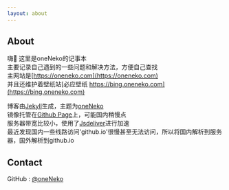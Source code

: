 ```yaml
---
layout: about
---
```

## About  
嗨👋 这里是oneNeko的记事本    
主要记录自己遇到的一些问题和解决方法，方便自己查找  
主网站是[https://oneneko.com](https://oneneko.com)  
并且还维护着壁纸站[必应壁纸 https://bing.oneneko.com](https://bing.oneneko.com)   

博客由[Jekyll](https://jekyllrb.com)生成，主题为[oneNeko](https://www.github.com/oneNeko)  
镜像托管在[Github Page](https://oneNeko.github.io)上，可能国内稍慢点  
服务器带宽比较小，使用了[Jsdeliver](https://www.jsdelivr.com/)进行加速  
最近发现国内一些线路访问'github.io'很慢甚至无法访问，所以将国内解析到服务器，国外解析到github.io
## 

## Contact  
GitHub : [@oneNeko](https://www.github.com/oneNeko)
